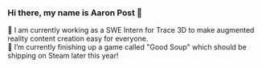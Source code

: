 ### Hi there, my name is Aaron Post 👋   
🥽 I am currently working as a SWE Intern for Trace 3D to make augmented reality content creation easy for everyone.   
🥣 I’m currently finishing up a game called "Good Soup" which should be shipping on Steam later this year! 
